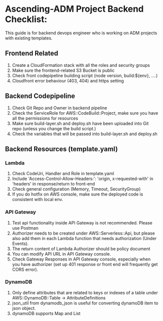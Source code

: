 # Ascending-ADM Project Backend Checklist:

This guide is for backend devops engineer who is working on ADM projects with existing templates.   

## Frontend Related
  1. Create a CloudFormation stack with all the roles and security groups
  1. Make sure the frontend-related S3 Bucket is public   
  1. Check front codepipeline building script (node version, build:${env}, ....)
  1. Cloudfront error behaviour (403, 404) and https setting

## Backend Codepipeline

  1. Check Git Repo and Owner in backend pipeline
  1. Check the ServiceRole for AWS::CodeBuild::Project, make sure you have all the permissions for resources
  1. Make sure build-layer.sh and deploy.sh have been uploaded into Git repo (unless you change the build script.)
  1. Check the variables that will be passed into build-layer.sh and deploy.sh


## Backend Resources (template.yaml)

### Lambda

  1. Check CodeUri, Handler and Role in template.yaml
  1. Include 'Access-Control-Allow-Headers:': 'origin, x-requested-with' in 'headers' in response/return to front-end
  1. Check general configuration (Memory, Timeout, SecurityGroup)
  1. If you do hotfix on AWS console, make sure the deployed code is consistent with local env.

### API Gateway

  1. Test api functionality inside API Gateway is not recommended. Please use Postman
  1. Authorizer needs to be created under AWS::Serverless::Api, but please also add them in each Lambda function that needs authorization (Under Events).
  1. The return content of Lambda Authorizer should be policy document
  1. You can modify API URL in API Gateway console.
  1. Check Gateway Responses in API Gateway console, especially when you have authorizer (set up 401 response or front end will frequently get CORS error).

### DynamoDB

  1. Only define attributes that are related to keys or indexes of a table under AWS::DynamoDB::Table -> AttributeDefinitions
  1. json_util from dynamodb_json is useful for converting dynamoDB item to json object.
  1. dynamoDB supports Map and List


